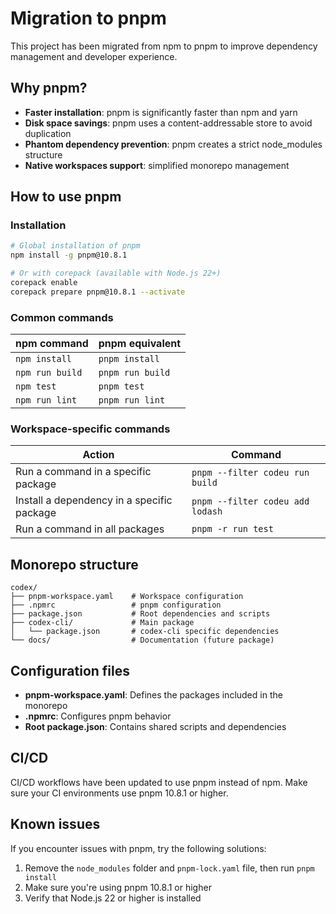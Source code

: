 # Migration to pnpm

This project has been migrated from npm to pnpm to improve dependency management and developer experience.

## Why pnpm?

- **Faster installation**: pnpm is significantly faster than npm and yarn
- **Disk space savings**: pnpm uses a content-addressable store to avoid duplication
- **Phantom dependency prevention**: pnpm creates a strict node_modules structure
- **Native workspaces support**: simplified monorepo management

## How to use pnpm

### Installation

```bash
# Global installation of pnpm
npm install -g pnpm@10.8.1

# Or with corepack (available with Node.js 22+)
corepack enable
corepack prepare pnpm@10.8.1 --activate
```

### Common commands

| npm command     | pnpm equivalent  |
| --------------- | ---------------- |
| `npm install`   | `pnpm install`   |
| `npm run build` | `pnpm run build` |
| `npm test`      | `pnpm test`      |
| `npm run lint`  | `pnpm run lint`  |

### Workspace-specific commands

| Action                                     | Command                                  |
| ------------------------------------------ | ---------------------------------------- |
| Run a command in a specific package        | `pnpm --filter codeu run build`  |
| Install a dependency in a specific package | `pnpm --filter codeu add lodash` |
| Run a command in all packages              | `pnpm -r run test`                       |

## Monorepo structure

```
codex/
├── pnpm-workspace.yaml    # Workspace configuration
├── .npmrc                 # pnpm configuration
├── package.json           # Root dependencies and scripts
├── codex-cli/             # Main package
│   └── package.json       # codex-cli specific dependencies
└── docs/                  # Documentation (future package)
```

## Configuration files

- **pnpm-workspace.yaml**: Defines the packages included in the monorepo
- **.npmrc**: Configures pnpm behavior
- **Root package.json**: Contains shared scripts and dependencies

## CI/CD

CI/CD workflows have been updated to use pnpm instead of npm. Make sure your CI environments use pnpm 10.8.1 or higher.

## Known issues

If you encounter issues with pnpm, try the following solutions:

1. Remove the `node_modules` folder and `pnpm-lock.yaml` file, then run `pnpm install`
2. Make sure you're using pnpm 10.8.1 or higher
3. Verify that Node.js 22 or higher is installed
